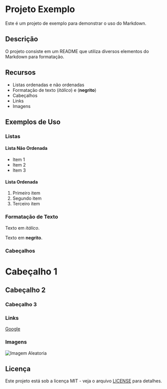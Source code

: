 # Projeto Exemplo

Este é um projeto de exemplo para demonstrar o uso do Markdown.

## Descrição

O projeto consiste em um README que utiliza diversos elementos do Markdown para formatação.

## Recursos

- Listas ordenadas e não ordenadas
- Formatação de texto (*itálico*) e (**negrito**)
- Cabeçalhos
- Links
- Imagens

## Exemplos de Uso

### Listas

#### Lista Não Ordenada
- Item 1
- Item 2
- Item 3

#### Lista Ordenada
1. Primeiro item
2. Segundo item
3. Terceiro item

### Formatação de Texto

Texto em *itálico*.

Texto em **negrito**.

### Cabeçalhos

# Cabeçalho 1
## Cabeçalho 2
### Cabeçalho 3

### Links

[Google](https://www.google.com)

### Imagens

![Imagem Aleatoria](https://encrypted-tbn0.gstatic.com/images?q=tbn:ANd9GcSHJ-BU8XOzz9zpBVs9t46nmEjBUPsmum3jAvLH5NqSgQ&s)

## Licença

Este projeto está sob a licença MIT - veja o arquivo [LICENSE](LICENSE) para detalhes.


